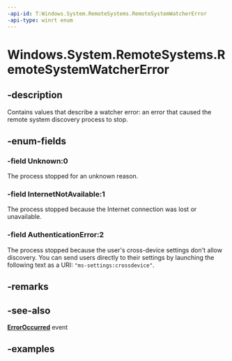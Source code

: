 ```yaml
---
-api-id: T:Windows.System.RemoteSystems.RemoteSystemWatcherError
-api-type: winrt enum
---
```


<!-- Enumeration syntax.
public enum RemoteSystemWatcherError : int 
-->

# Windows.System.RemoteSystems.RemoteSystemWatcherError

## -description
Contains values that describe a watcher error: an error that caused the remote system discovery process to stop.

## -enum-fields
### -field Unknown:0
The process stopped for an unknown reason.

### -field InternetNotAvailable:1
The process stopped because the Internet connection was lost or unavailable.

### -field AuthenticationError:2
The process stopped because the user's cross-device settings don't allow discovery. You can send users directly to their settings by launching the following text as a URI: `"ms-settings:crossdevice"`.

## -remarks

## -see-also
**[ErrorOccurred](remotesystemwatcher_ErrorOccurred.md)** event

## -examples

